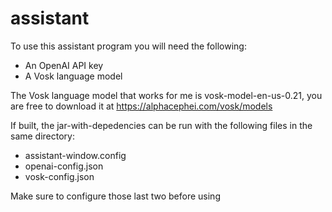 # assistant
To use this assistant program you will need the following:
- An OpenAI API key
- A Vosk language model

The Vosk language model that works for me is vosk-model-en-us-0.21, you are free to download it at https://alphacephei.com/vosk/models

If built, the jar-with-depedencies can be run with the following files in the same directory:
- assistant-window.config
- openai-config.json
- vosk-config.json

Make sure to configure those last two before using